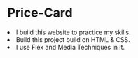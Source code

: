 # Price-Card
<li>I build this website to practice my skills.</li>
<li>Build this project build on HTML & CSS.</li>
<li>I use Flex and Media Techniques in it.</li>
